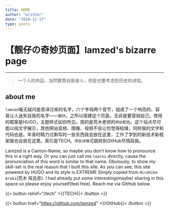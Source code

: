 ```yaml
---
title: HOME
author: "writhor"
date: "2010-12-17"
type: posts
---
```


# 【靓仔の奇妙页面】lamzed's bizarre page

-----------------------------------------------------------------------------------------------------------------------------------------------------------

> 一个人的命运，当然要靠自我奋斗，但是也要考虑到历史的进程。

## about me

`lamzed`毫无疑问是音译过来的名字，六个字母两个音节，组成了一个响亮的、容易让人迷失自我的名字——`靓仔`。之所以搭建这个页面，无非是要营销自己。使用的框架是HUGO，主题样式如你所见。搭的是荒木老师的`奇妙配色`。这个站点尽可能以纯文字展示，其他网站音频、图像、视频不会让你觉得枯燥，同样我的文字和代码也是。年青时精力过剩写的一些东西我会放在这里，工作了学到的新技术新框架我也会放在这里。索引是TECH。`项目详情`可跳转到GitHub尽情踩我。

Lamzed is a Canton-Name, so maybe you don't know how to pronounce this in a right way. Or you can just call me `learns` directly, cause the pronunciation of this word is similar to that name. Obviously, to show my skill-set is the real reason that I built this site. As you can see, this site powered by HUGO and its style is EXTREME Simply copied from `Hirohiko Araki`(荒木 飛呂彦). I had already put some interesting(maybe) sharing in this space so please enjoy yourself(feel free). Reach me via GitHub below.

{{< button relref="/tech" >}}TECH{{< /button >}}

{{< button href="https://github.com/lamzed" >}}GitHub{{< /button >}}